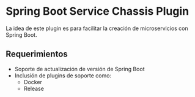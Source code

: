 # Spring Boot Service Chassis Plugin

La idea de este plugin es para facilitar la creación de microservicios con Spring Boot.

## Requerimientos

* Soporte de actualización de versión de Spring Boot
* Inclusión de plugins de soporte como:
  * Docker
  * Release

